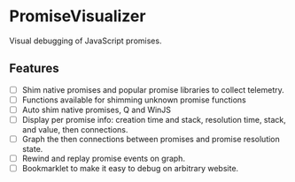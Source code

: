 # PromiseVisualizer
Visual debugging of JavaScript promises.

## Features
 - [ ] Shim native promises and popular promise libraries to collect telemetry.
  - [ ] Functions available for shimming unknown promise functions
  - [ ] Auto shim native promises, Q and WinJS
 - [ ] Display per promise info: creation time and stack, resolution time, stack, and value, then connections.
 - [ ] Graph the then connections between promises and promise resolution state.
 - [ ] Rewind and replay promise events on graph.
 - [ ] Bookmarklet to make it easy to debug on arbitrary website.

